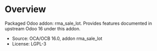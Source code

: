 # Overview

Packaged Odoo addon: rma_sale_lot. Provides features documented in upstream Odoo 16 under this addon.

- Source: OCA/OCB 16.0, addon rma_sale_lot
- License: LGPL-3

